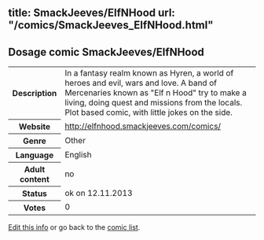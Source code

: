 title: SmackJeeves/ElfNHood
url: "/comics/SmackJeeves_ElfNHood.html"
---
Dosage comic SmackJeeves/ElfNHood
-----------------------------------------

<p id="msg"></p>
<script type="text/javascript">
if (window.location.search === '?edit_info_mail=sent_ok') {
  var elem = document.getElementById("msg");
  elem.innerHTML = 'Edited information sucessfully sent for review, which is usually done daily. Thanks!';
  elem.className = 'ok';
}
</script>
<table class="comicinfo">
<tr>
<th>Description</th><td>In a fantasy realm known as Hyren, a world of heroes and evil, wars and love. A band of Mercenaries known as &quot;Elf n Hood&quot; try to make a living, doing quest and missions from the locals. Plot based comic, with little jokes on the side.</td>
</tr>
<tr>
<th>Website</th><td><a href="http://elfnhood.smackjeeves.com/comics/">http://elfnhood.smackjeeves.com/comics/</a></td>
</tr>
<tr>
<th>Genre</th><td>Other</td>
</tr>
<tr>
<th>Language</th><td>English</td>
</tr>
<tr>
<th>Adult content</th><td>no</td>
</tr>
<tr>
<th>Status</th><td>ok on 12.11.2013</td>
</tr>
<tr>
<th>Votes</th><td>0</td>
</tr>
</table>

[Edit this info](SmackJeeves_ElfNHood_edit.html) or go back to the [comic list](../comic-index.html).
